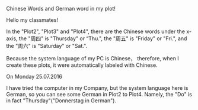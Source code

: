 Chinese Words and German word in my plot!

Hello my classmates!

In the "Plot2", "Plot3" and "Plot4",  there are the Chinese words under
the x-axis, the "周四" is "Thursday" or “Thu.", the "周五" is "Friday" or "Fri.", and the "周六" is "Saturday" or "Sat.".

Because the system language of my PC is Chinese， therefore, when I
create these plots, it were automatically labeled with Chinese. 

On Monday 25.07.2016

I have tried the computer in my Company, but the system language here is German, so you can see some German in Plot2 to Plot4. 
Namely, the "Do" is in fact "Thursday"("Donnerstag in German").
